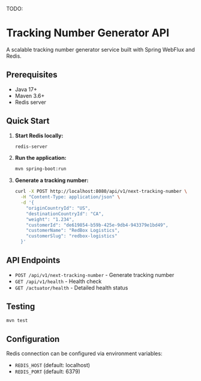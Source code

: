 TODO:
# Tracking Number Generator API

A scalable tracking number generator service built with Spring WebFlux and Redis.

## Prerequisites

- Java 17+
- Maven 3.6+
- Redis server

## Quick Start

1. **Start Redis locally:**
   ```bash
   redis-server
   ```

2. **Run the application:**
   ```bash
   mvn spring-boot:run
   ```

3. **Generate a tracking number:**
   ```bash
   curl -X POST http://localhost:8080/api/v1/next-tracking-number \
     -H "Content-Type: application/json" \
     -d '{
       "originCountryId": "US",
       "destinationCountryId": "CA", 
       "weight": "1.234",
       "customerId": "de619854-b59b-425e-9db4-943379e1bd49",
       "customerName": "RedBox Logistics",
       "customerSlug": "redbox-logistics"
     }'
   ```

## API Endpoints

- `POST /api/v1/next-tracking-number` - Generate tracking number
- `GET /api/v1/health` - Health check
- `GET /actuator/health` - Detailed health status

## Testing

```bash
mvn test
```

## Configuration

Redis connection can be configured via environment variables:
- `REDIS_HOST` (default: localhost)
- `REDIS_PORT` (default: 6379)
